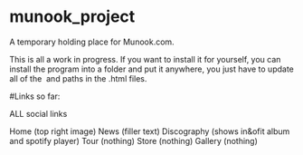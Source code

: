 # munook_project
A temporary holding place for Munook.com.

This is all a work in progress. If you want to install it for yourself, you can install the program into a folder and put it
anywhere, you just have to update all of the <img> and <link> paths in the .html files.

#Links so far:

ALL social links

Home (top right image)
News (filler text)
Discography (shows in&ofit album and spotify player)
Tour (nothing)
Store (nothing)
Gallery (nothing)
